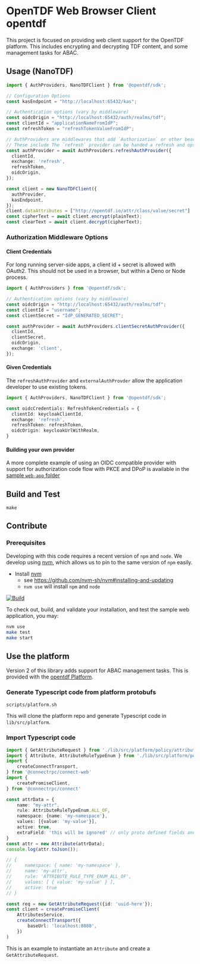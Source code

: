 # OpenTDF Web Browser Client opentdf

This project is focused on providing web client support for the OpenTDF platform.
This includes encrypting and decrypting TDF content,
and some management tasks for ABAC.

## Usage (NanoTDF)

```typescript
import { AuthProviders, NanoTDFClient } from '@opentdf/sdk';

// Configuration Options
const kasEndpoint = "http://localhost:65432/kas";

// Authentication options (vary by middleware)
const oidcOrigin = "http://localhost:65432/auth/realms/tdf";
const clientId = "applicationNameFromIdP";
const refreshToken = "refreshTokenValueFromIdP";

// AuthProviders are middlewares that add `Authorization` or other bearer tokens to requests.
// These include The `refresh` provider can be handed a refresh and optional access token. 
const authProvider = await AuthProviders.refreshAuthProvider({
  clientId,
  exchange: 'refresh',
  refreshToken,
  oidcOrigin,
});

const client = new NanoTDFClient({
  authProvider,
  kasEndpoint,
});
client.dataAttributes = ["http://opentdf.io/attr/class/value/secret"]
const cipherText = await client.encrypt(plainText);
const clearText = await client.decrypt(cipherText);
```

### Authorization Middleware Options

#### Client Credentials

For long running server-side apps, a client id + secret is allowed with OAuth2.
This should not be used in a browser, but within a Deno or Node process.

```typescript
import { AuthProviders } from '@opentdf/sdk';

// Authentication options (vary by middleware)
const oidcOrigin = "http://localhost:65432/auth/realms/tdf";
const clientId = "username";
const clientSecret = "IdP_GENERATED_SECRET";

const authProvider = await AuthProviders.clientSecretAuthProvider({
  clientId,
  clientSecret,
  oidcOrigin,
  exchange: 'client',
});
```

#### Given Credentials

The `refreshAuthProvider` and `externalAuthProvder` allow the application developer to use existing tokens.

```typescript
import { AuthProviders, NanoTDFClient } from '@opentdf/sdk';

const oidcCredentials: RefreshTokenCredentials = {
  clientId: keycloakClientId,
  exchange: 'refresh',
  refreshToken: refreshToken,
  oidcOrigin: keycloakUrlWithRealm,
}
```

#### Building your own provider

A more complete example of using an OIDC compatible provider
with support for authorization code flow with PKCE and DPoP
is available in the [sample `web-app` folder](./web-app/src/session.ts)

## Build and Test

```shell
make
```

## Contribute

### Prerequisites

Developing with this code requires a recent version of `npm` and `node`.
We develop using [nvm](https://github.com/nvm-sh/nvm#readme),
which allows us to pin to the same version of `npm` easily.

- Install [nvm](https://github.com/nvm-sh/nvm#readme)
  - see <https://github.com/nvm-sh/nvm#installing-and-updating>
  - `nvm use` will install `npm` and `node`

[![Build](https://github.com/opentdf/web-sdk/actions/workflows/build.yaml/badge.svg)](https://github.com/opentdf/web-sdk/actions/workflows/build.yaml)

To check out, build, and validate your installation, and test the sample web application, you may:

```sh
nvm use
make test
make start
```

## Use the platform

Version 2 of this library adds support for ABAC management tasks.
This is provided with the [opentdf Platform](https://github.com/opentdf/platform).

### Generate Typescript code from platform protobufs

```sh
scripts/platform.sh
```

This will clone the platform repo and generate Typescript code in `lib/src/platform`.

### Import Typescript code

```ts
import { GetAttributeRequest } from './lib/src/platform/policy/attributes/attributes_pb';
import { Attribute, AttributeRuleTypeEnum } from './lib/src/platform/policy/objects_pb';
import {
    createConnectTransport,
} from '@connectrpc/connect-web'
import {
    createPromiseClient,
} from '@connectrpc/connect'

const attrData = {
    name: "my-attr",
    rule: AttributeRuleTypeEnum.ALL_OF,
    namespace: {name: 'my-namespace'},
    values: [{value: 'my-value'}],
    active: true,
    extraField: 'this will be ignored' // only proto defined fields and value types are respected
}
const attr = new Attribute(attrData);
console.log(attr.toJson());

// {
//     namespace: { name: 'my-namespace' },
//     name: 'my-attr',
//     rule: 'ATTRIBUTE_RULE_TYPE_ENUM_ALL_OF',
//     values: [ { value: 'my-value' } ],
//     active: true
// }

const req = new GetAttributeRequest({id: 'uuid-here'});
const client = createPromiseClient(
    AttributesService,
    createConnectTransport({
        baseUrl: 'localhost:8080',
    })
)
```

This is an example to instantiate an `Attribute` and create a `GetAttributeRequest`.
